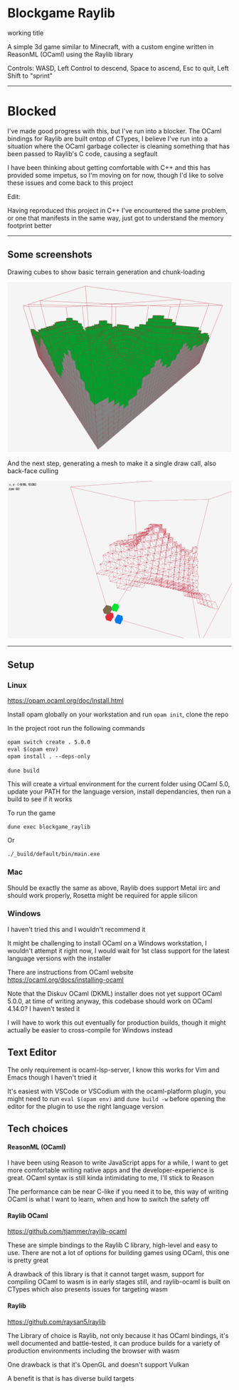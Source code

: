 # Blockgame Raylib 
working title 

A simple 3d game similar to Minecraft, with a custom engine written in ReasonML (OCaml) using the Raylib library

Controls: WASD, Left Control to descend, Space to ascend, Esc to quit, Left Shift to "sprint"

--- 

# Blocked 

I've made good progress with this, but I've run into a blocker. The OCaml bindings for Raylib are built ontop of CTypes, I believe I've run into a situation where the OCaml garbage collecter is cleaning something that has been passed to Raylib's C code, causing a segfault

I have been thinking about getting comfortable with C++ and this has provided some impetus, so I'm moving on for now, though I'd like to solve these issues and come back to this project

Edit: 

Having reproduced this project in C++ I've encountered the same problem, or one that manifests in the same way, just got to understand the memory footprint better 

---

## Some screenshots 

Drawing cubes to show basic terrain generation and chunk-loading 

![Drawing Cubes](./screenshots/blocks.png)

And the next step, generating a mesh to make it a single draw call, also back-face culling

![Drawing Meshes](./screenshots/mesh.png)

---

## Setup 

### Linux

https://opam.ocaml.org/doc/Install.html 

Install opam globally on your workstation and run `opam init`, clone the repo

In the project root run the following commands 
```
opam switch create . 5.0.0
eval $(opam env)
opam install . --deps-only

dune build
```
This will create a virtual environment for the current folder using OCaml 5.0, update your PATH for the language version, install dependancies, then run a build to see if it works


To run the game 
```
dune exec blockgame_raylib
```

Or 
```
./_build/default/bin/main.exe
```

### Mac 

Should be exactly the same as above, Raylib does support Metal iirc and should work properly, Rosetta might be required for apple silicon 

### Windows 

I haven't tried this and I wouldn't recommend it 

It might be challenging to install OCaml on a Windows workstation, I wouldn't attempt it right now, I would wait for 1st class support for the latest language versions with the installer

There are instructions from OCaml website https://ocaml.org/docs/installing-ocaml

Note that the Diskuv OCaml (DKML) installer does not yet support OCaml 5.0.0, at time of writing anyway, this codebase should work on OCaml 4.14.0? I haven't tested it 

I will have to work this out eventually for production builds, though it might actually be easier to cross-compile for Windows instead 

## Text Editor 

The only requirement is ocaml-lsp-server, I know this works for Vim and Emacs though I haven't tried it

It's easiest with VSCode or VSCodium with the ocaml-platform plugin, you might need to run `eval $(opam env)` 
and `dune build -w` before opening the editor for the plugin to use the right language version

## Tech choices

#### ReasonML (OCaml)

I have been using Reason to write JavaScript apps for a while, I want to get more comfortable writing native apps and the developer-experience is great. OCaml syntax is still kinda intimidating to me, I'll stick to Reason 

The performance can be near C-like if you need it to be, this way of writing OCaml is what I want to learn, when and how to switch the safety off 

#### Raylib OCaml 

https://github.com/tjammer/raylib-ocaml 

These are simple bindings to the Raylib C library, high-level and easy to use. There are not a lot of options for building games using OCaml, this one is pretty great 

A drawback of this library is that it cannot target wasm, support for compiling OCaml to wasm is in early stages still, and raylib-ocaml is built on CTypes which also presents issues for targeting wasm 

#### Raylib 

https://github.com/raysan5/raylib 

The Library of choice is Raylib, not only because it has OCaml bindings, it's well documented and battle-tested, it can produce builds for a variety of production environments including the browser with wasm 

One drawback is that it's OpenGL and doesn't support Vulkan 

A benefit is that is has diverse build targets 
